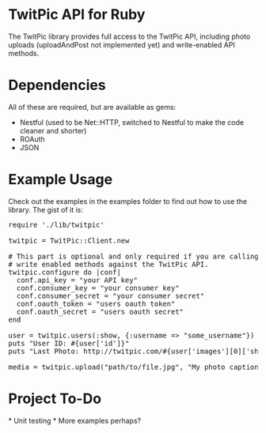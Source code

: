 <h1>TwitPic API for Ruby</h1>
The TwitPic library provides full access to the TwitPic API, including photo uploads (uploadAndPost not implemented yet) and write-enabled API methods.

<h1>Dependencies</h1>
All of these are required, but are available as gems:

* Nestful (used to be Net::HTTP, switched to Nestful to make the code cleaner and shorter)
* ROAuth
* JSON

<h1>Example Usage</h1>
Check out the examples in the examples folder to find out how to use the library.  The gist of it is:

<pre>
require './lib/twitpic'

twitpic = TwitPic::Client.new

# This part is optional and only required if you are calling
# write enabled methods against the TwitPic API.
twitpic.configure do |conf|
  conf.api_key = "your API key"
  conf.consumer_key = "your consumer key"
  conf.consumer_secret = "your consumer secret"
  conf.oauth_token = "users oauth token"
  conf.oauth_secret = "users oauth secret"
end

user = twitpic.users(:show, {:username => "some_username"})
puts "User ID: #{user['id']}"
puts "Last Photo: http://twitpic.com/#{user['images'][0]['short_id']}"

media = twitpic.upload("path/to/file.jpg", "My photo caption")
</pre>

<h1>Project To-Do</h1>
* Unit testing
* More examples perhaps?